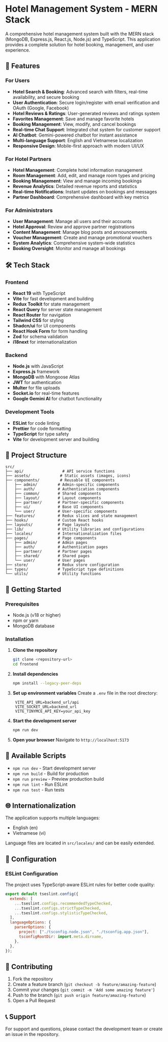# Hotel Management System - MERN Stack

A comprehensive hotel management system built with the MERN stack (MongoDB, Express.js, React.js, Node.js) and TypeScript. This application provides a complete solution for hotel booking, management, and user experience.

## 🚀 Features

### For Users

- **Hotel Search & Booking**: Advanced search with filters, real-time availability, and secure booking
- **User Authentication**: Secure login/register with email verification and OAuth (Google, Facebook)
- **Hotel Reviews & Ratings**: User-generated reviews and ratings system
- **Favorites Management**: Save and manage favorite hotels
- **Booking Management**: View, modify, and cancel bookings
- **Real-time Chat Support**: Integrated chat system for customer support
- **AI Chatbot**: Gemini-powered chatbot for instant assistance
- **Multi-language Support**: English and Vietnamese localization
- **Responsive Design**: Mobile-first approach with modern UI/UX

### For Hotel Partners

- **Hotel Management**: Complete hotel information management
- **Room Management**: Add, edit, and manage room types and pricing
- **Booking Management**: View and manage incoming bookings
- **Revenue Analytics**: Detailed revenue reports and statistics
- **Real-time Notifications**: Instant updates on bookings and messages
- **Partner Dashboard**: Comprehensive dashboard with key metrics

### For Administrators

- **User Management**: Manage all users and their accounts
- **Hotel Approval**: Review and approve partner registrations
- **Content Management**: Manage blog posts and announcements
- **Voucher Management**: Create and manage promotional vouchers
- **System Analytics**: Comprehensive system-wide statistics
- **Booking Oversight**: Monitor and manage all bookings

## 🛠️ Tech Stack

### Frontend

- **React 19** with TypeScript
- **Vite** for fast development and building
- **Redux Toolkit** for state management
- **React Query** for server state management
- **React Router** for navigation
- **Tailwind CSS** for styling
- **Shadcn/ui** for UI components
- **React Hook Form** for form handling
- **Zod** for schema validation
- **i18next** for internationalization

### Backend

- **Node.js** with JavaScript
- **Express.js** framework
- **MongoDB** with Mongoose Atlas
- **JWT** for authentication
- **Multer** for file uploads
- **Socket.io** for real-time features
- **Google Gemini AI** for chatbot functionality

### Development Tools

- **ESLint** for code linting
- **Prettier** for code formatting
- **TypeScript** for type safety
- **Vite** for development server and building

## 📁 Project Structure

```
src/
├── api/                 # API service functions
├── assets/             # Static assets (images, icons)
├── components/         # Reusable UI components
│   ├── admin/         # Admin-specific components
│   ├── auth/          # Authentication components
│   ├── common/        # Shared components
│   ├── layout/        # Layout components
│   ├── partner/       # Partner-specific components
│   ├── ui/            # Base UI components
│   └── user/          # User-specific components
├── features/          # Redux slices and state management
├── hooks/             # Custom React hooks
├── layouts/           # Page layouts
├── lib/               # Utility libraries and configurations
├── locales/           # Internationalization files
├── pages/             # Page components
│   ├── admin/         # Admin pages
│   ├── auth/          # Authentication pages
│   ├── partner/       # Partner pages
│   ├── shared/        # Shared pages
│   └── user/          # User pages
├── store/             # Redux store configuration
├── types/             # TypeScript type definitions
└── utils/             # Utility functions
```

## 🚀 Getting Started

### Prerequisites

- Node.js (v18 or higher)
- npm or yarn
- MongoDB database

### Installation

1. **Clone the repository**

   ```bash
   git clone <repository-url>
   cd frontend
   ```

2. **Install dependencies**

   ```bash
   npm install --legacy-peer-deps
   ```

3. **Set up environment variables**
   Create a `.env` file in the root directory:

   ```env
    VITE_API_URL=backend_url/api
    VITE_SOCKET_URL=backend_url
    VITE_TINYMCE_API_KEY=your_api_key
   ```

4. **Start the development server**

   ```bash
   npm run dev
   ```

5. **Open your browser**
   Navigate to `http://localhost:5173`

## 📝 Available Scripts

- `npm run dev` - Start development server
- `npm run build` - Build for production
- `npm run preview` - Preview production build
- `npm run lint` - Run ESLint
- `npm run test` - Run tests

## 🌐 Internationalization

The application supports multiple languages:

- English (en)
- Vietnamese (vi)

Language files are located in `src/locales/` and can be easily extended.

## 🔧 Configuration

### ESLint Configuration

The project uses TypeScript-aware ESLint rules for better code quality:

```js
export default tseslint.config({
  extends: [
    ...tseslint.configs.recommendedTypeChecked,
    ...tseslint.configs.strictTypeChecked,
    ...tseslint.configs.stylisticTypeChecked,
  ],
  languageOptions: {
    parserOptions: {
      project: ["./tsconfig.node.json", "./tsconfig.app.json"],
      tsconfigRootDir: import.meta.dirname,
    },
  },
});
```

## 🤝 Contributing

1. Fork the repository
2. Create a feature branch (`git checkout -b feature/amazing-feature`)
3. Commit your changes (`git commit -m 'Add some amazing feature'`)
4. Push to the branch (`git push origin feature/amazing-feature`)
5. Open a Pull Request

## 📞 Support

For support and questions, please contact the development team or create an issue in the repository.
